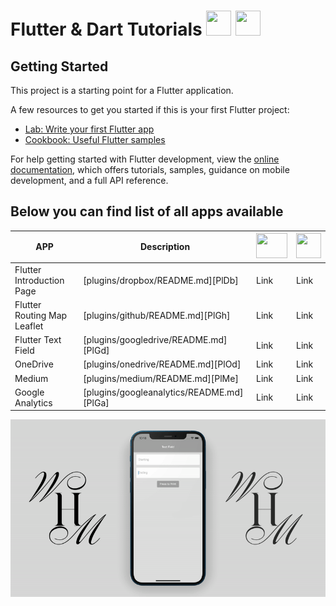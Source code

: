 # Flutter & Dart Tutorials <img src="https://miro.medium.com/max/1000/1*ilC2Aqp5sZd1wi0CopD1Hw.png" height="40" width="40" > <img src="https://upload.wikimedia.org/wikipedia/commons/7/7e/Dart-logo.png" height="40" width="40" >





## Getting Started

This project is a starting point for a Flutter application.

A few resources to get you started if this is your first Flutter project:

- [Lab: Write your first Flutter app](https://docs.flutter.dev/get-started/codelab)
- [Cookbook: Useful Flutter samples](https://docs.flutter.dev/cookbook)

For help getting started with Flutter development, view the
[online documentation](https://docs.flutter.dev/), which offers tutorials,
samples, guidance on mobile development, and a full API reference.


## Below you can find list of all apps available
| APP | Description |<img src="https://www.freepnglogos.com/uploads/youtube-logo-hd-8.png" height="40" width="50" >| <img src="https://i.pinimg.com/736x/b5/1b/78/b51b78ecc9e5711274931774e433b5e6.jpg" height="40" width="40" > |
| ------ | ------ |------|------|
| Flutter Introduction Page | [plugins/dropbox/README.md][PlDb] |Link|Link|
| Flutter Routing Map Leaflet | [plugins/github/README.md][PlGh] |Link|Link|
| Flutter Text Field | [plugins/googledrive/README.md][PlGd] |Link|Link|
| OneDrive | [plugins/onedrive/README.md][PlOd] |Link|Link|
| Medium | [plugins/medium/README.md][PlMe] |Link|Link|
| Google Analytics | [plugins/googleanalytics/README.md][PlGa] |Link|Link|



![Alt Text](https://github.com/mehdihosseinimoghadam/MHM-Flutter/blob/main/Flutter%20Text%20Field/text%20field%20flutter.gif)



